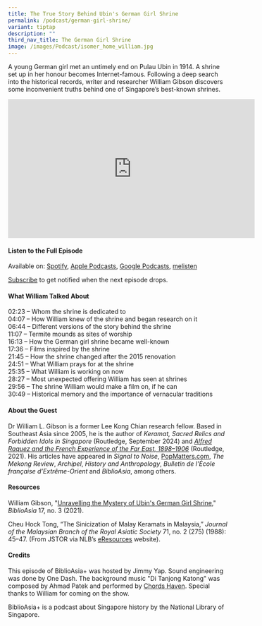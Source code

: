 ```yaml
---
title: The True Story Behind Ubin's German Girl Shrine
permalink: /podcast/german-girl-shrine/
variant: tiptap
description: ""
third_nav_title: The German Girl Shrine
image: /images/Podcast/isomer_home_william.jpg
---
```

<p>A young German girl met an untimely end on Pulau Ubin in 1914. A shrine
set up in her honour becomes Internet-famous. Following a deep search into
the historical records, writer and researcher William Gibson discovers
some inconvenient truths behind one of Singapore’s best-known shrines.</p>
<div class="iframe-wrapper">
<iframe height="315" width="560" allowfullscreen="true" frameborder="0" src="https://www.youtube.com/embed/aA7Z3lZp_SM?si=ZkJPyY64UmQPC1O4"></iframe>
</div>
<h4><strong>Listen to the Full Episode</strong></h4>
<p>Available on: <a href="https://open.spotify.com/episode/5GYGnnrXcLX9WEae1XvILj" rel="noopener noreferrer nofollow" target="_blank">Spotify</a>,
<a href="https://podcasts.apple.com/us/podcast/the-true-story-behind-ubins-german-girl-shrine/id1688142751?i=1000642186612" rel="noopener noreferrer nofollow" target="_blank">Apple Podcasts</a>, <a href="https://podcasts.google.com/feed/aHR0cHM6Ly9mZWVkcy5jYXB0aXZhdGUuZm0vYmlibGlvYXNpYS8/episode/MTBiYjgzYWMtOWVlOC00ZWQ3LTkxNjktMWMyZWM1ODViMzk2?sa=X&amp;ved=0CAUQkfYCahcKEwjQo-WZ6uiDAxUAAAAAHQAAAAAQCg" rel="noopener noreferrer nofollow" target="_blank">Google Podcasts</a>,
<a href="https://www.melisten.sg/podcast/playlist/BiblioAsia%2B-2115156/The-True-Story-Behind-Ubin%E2%80%99s-German-Girl-Shrine-2295936" rel="noopener noreferrer nofollow" target="_blank">melisten</a>
</p>
<p><a href="https://open.spotify.com/show/66PYiIthr1KqQhJ82XH4DN" rel="noopener noreferrer nofollow" target="_blank">Subscribe</a> to
get notified when the next episode drops.</p>
<p></p>
<h4><strong>What William Talked About</strong></h4>
<p>02:23 – Whom the shrine is dedicated to
<br>04:07 – How William knew of the shrine and began research on it
<br>06:44 – Different versions of the story behind the shrine
<br>11:07 – Termite mounds as sites of worship
<br>16:13 – How the German girl shrine became well-known
<br>17:36 – Films inspired by the shrine
<br>21:45 – How the shrine changed after the 2015 renovation &nbsp;&nbsp;
<br>24:51 – What William prays for at the shrine
<br>25:35 – What William is working on now
<br>28:27 – Most unexpected offering William has seen at shrines
<br>29:56 – The shrine William would make a film on, if he can
<br>30:49 – Historical memory and the importance of vernacular traditions</p>
<h4><strong>About the Guest</strong></h4>
<p>Dr William L. Gibson is a former Lee Kong Chian research fellow. Based
in Southeast Asia since 2005, he is the author of&nbsp;<em>Keramat, Sacred Relics and Forbidden Idols in Singapore&nbsp;</em>(Routledge,
September 2024) and&nbsp;<em><a href="https://catalogue.nlb.gov.sg/search/card?recordId=205464044" rel="noopener noreferrer nofollow" target="_blank">Alfred Raquez and the French Experience of the Far East, 1898–1906</a>&nbsp;</em>(Routledge,
2021). His articles have appeared in&nbsp;<em>Signal to Noise</em>, <a href="http://PopMatters.com" rel="noopener noreferrer nofollow" target="_blank">PopMatters.com</a>,&nbsp;<em>The Mekong Review</em>,&nbsp;<em>Archipel</em>,&nbsp;<em>History and Anthropology</em>,&nbsp;<em>Bulletin de l’École française d’Extrême-Orient</em>&nbsp;and&nbsp;<em>BiblioAsia</em>,
among others.</p>
<p></p>
<h4><strong>Resources</strong></h4>
<p>William Gibson, "<a href="https://biblioasia.nlb.gov.sg/vol-17/issue-3/oct-dec-2021/ubinsgermangirlshrine/" rel="noopener noreferrer nofollow" target="_blank">Unravelling the Mystery of Ubin's German Girl Shrine</a>," <em>BiblioAsia</em> 17,
no. 3 (2021).
<br>
</p>
<p>Cheu Hock Tong, “The Sinicization of Malay Keramats in Malaysia,” <em>Journal of the Malaysian Branch of the Royal Asiatic Society</em> 71,
no. 2 (275) (1988): 45–47. (From JSTOR via NLB’s <a href="https://eresources.nlb.gov.sg/main/" rel="noopener noreferrer nofollow" target="_blank"><u>eResources</u></a> website).
<br>
</p>
<h4><strong>Credits</strong></h4>
<p>This episode of BiblioAsia+ was hosted by Jimmy Yap. Sound engineering
was done by One Dash. The background music "Di Tanjong Katong" was composed
by Ahmad Patek and performed by <a href="https://www.youtube.com/watch?v=uA2v7ka5TAI" rel="noopener noreferrer nofollow" target="_blank">Chords Haven</a>. Special
thanks to William for coming on the show.</p>
<p>BiblioAsia+ is a podcast about Singapore history by the National Library
of Singapore.</p>